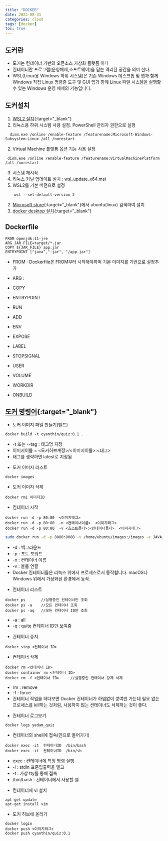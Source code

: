 ```yaml
---
title: "DOCKER"
date: 2022-08-31
categories: cloud  
tags: [docker]
toc: true
---
```


## 도커란
- 도커는 컨테이너 기반의 오픈소스 가상화 플랫폼 이다
- 컨테이너란 프로그램(운영체제,소프트웨어)을 담는 격리된 공간을 의미 한다. 
- WSL(Linux용 Windows 하위 시스템)은 기존 Windows 데스크톱 및 앱과 함께 Windows 직접 Linux 명령줄 도구 및 GUI 앱과 함께 Linux 파일 시스템을 실행할 수 있는 Windows 운영 체제의 기능입니다.

## 도커설치
1. [WSL2 설치](https://docs.microsoft.com/ko-kr/windows/wsl/install-manual){:target="_blank"}
  1. 리눅스용 하위 시스템 사용 설정. PowerShell 관리자 권한으로 실행
```  
  dism.exe /online /enable-feature /featurename:Microsoft-Windows-Subsystem-Linux /all /norestart
```  
  2. Virtual Machine 플랫폼 옵션 기능 사용 설정
```
 dism.exe /online /enable-feature /featurename:VirtualMachinePlatform /all /norestart
 ```
  3. 시스템 재시작
  4. 리눅스 커널 업데이트 설치 : wsl_update_x64.msi
  5. WSL2를 기본 버전으로 설정
```
    wsl --set-default-version 2
```    
2. [Microsoft store](https://apps.microsoft.com/store/detail/ubuntu-2004/9N6SVWS3RX71?hl=ko-kr&gl=KR){:target="_blank"}에서 ubuntu(linux) 검색하여 설치
3. [docker desktop 설치](https://www.docker.com/products/docker-desktop/){:target="_blank"}

## Dockerfile
```
FROM openjdk:11-jre
ARG JAR_FILE=target/*.jar
COPY ${JAR_FILE} app.jar
ENTRYPOINT ["java","-jar", "/app.jar"]
```
- FROM : Dockerfile은 FROM부터 시작해야하며 기본 이미지를 기반으로 설정추가
- ARG :
- COPY
- ENTRYPOINT
- RUN

- ADD
- ENV
- EXPOSE
- LABEL
- STOPSIGNAL
- USER
- VOLUME
- WORKDIR
- ONBUILD

## [도커 명령어](https://docs.docker.com/engine/reference/commandline/cli/){:target="_blank"}

- 도커 이미지 파일 만들기(빌드)
```
docker build -t cyanthin/quiz:0.1 .			
```
  * -t 또는 --tag  : 태그명 지정
  * 이미지이름 = <도커허브계정>/<이미지이름>:<태그>  
  * 태그를 생략하면 latest로 지정됨

- 도커 이미지 리스트  
``` 
docker images
```

- 도커 이미지 삭제
```
docker rmi 이미지ID
```

- 컨테이너 시작 
```
docker run -d -p 80:80  <이미지태그> 
docker run -d -p 80:80  -n <컨테이너이름>  <이미지태그> 
docker run -d -p 80:80  -v <호스트폴더>:<컨테이너폴더>  <이미지태그>
```
```bash
sudo docker run -d -p 8080:8080 -v /home/ubuntu/images:/images -e JAVA_OPTS=-Djasypt.encryptor.password=coehddbs  -e "SPRING_PROFILES_ACTIVE=dev" --name lastweb yedam/quiz
```
  * -d : 백그라운드 
  * -p : 포트 포워드
  * -n : 컨테이너 이름
  * -v : 볼륨 연결
  * Docker 컨테이너들은 리눅스 위에서 프로세스로서 동작합니다. macOS나 Windows 위에서 가상화된 환경에서 동작.

- 컨테이너 리스트
```
docker ps       //실행중인 컨테이너만 조회
docker ps -a    //모든 컨테이너 조회
docker ps -aq   //모든 컨테이너 ID만 조회     
```
  * -a : all
  * -q : quite 컨테이너 ID만 보여줌

- 컨테이너 중지
```
docker stop <컨테이너 ID> 
```

- 컨테이너 삭제
```
docker rm <컨테이너 ID> 
docker container rm <컨테이너 ID> 
docker rm -f <컨테이너 ID>     //실행중인 컨테이너 강제 삭제
```
  * rm : remove
  * -f : force
  * 컨테이너 작업을 하다보면 Docker 컨테이너가 하염없이 쌓여만 가는데 필요 없는 프로세스를 kill하는 것처럼, 사용하지 않는 컨테이너도 삭제하는 것이 좋다.

- 컨테이너 로그보기
```
docker logs yedam_quiz
 ```

- 컨테이너의 shell에 접속(안으로 들어가기)
```
docker exec -it  컨테이너ID  /bin/bash 
docker exec -it  컨테이너ID  /bin/sh
```
  * exec : 컨테이너에 특정 명령 실행
  * -i : stdin 표준입출력을 열고
  * -t : 가상 tty를 통해 접속
  * /bin/bash : 컨테이너에서 사용할 셀

- 컨테이너에 vi 설치
```
apt-get update
apt-get install vim
```

- 도커 허브에 올리기
```
docker login
docker push <이미지태그>
docker push cyanthin/quiz:0.1
```
